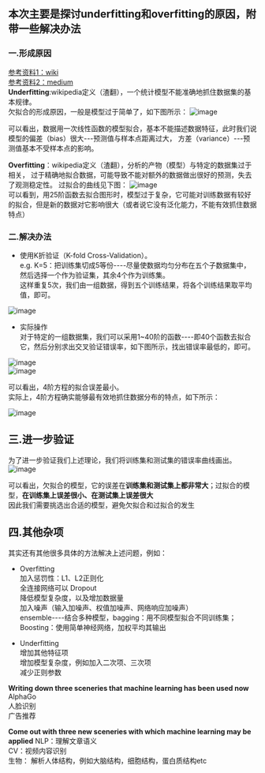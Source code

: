 ## 本次主要是探讨underfitting和overfitting的原因，附带一些解决办法
### 一.形成原因  
[参考资料1：wiki](https://en.wikipedia.org/wiki/Overfitting)  
[参考资料2：medium](https://medium.com/greyatom/what-is-underfitting-and-overfitting-in-machine-learning-and-how-to-deal-with-it-6803a989c76)  
**Underfitting**:wikipedia定义（渣翻），一个统计模型不能准确地抓住数据集的基本规律。  
欠拟合的形成原因，一般是模型过于简单了，如下图所示：
![image](https://github.com/Mikasathebest/NLP_learning/blob/master/images/Underfit%201%20degree.png)

可以看出，数据用一次线性函数的模型拟合，基本不能描述数据特征，此时我们说模型的偏差（bias）很大---预测值与样本点距离过大，
方差（variance）---预测值基本不受样本点的影响。

**Overfitting**：wikipedia定义（渣翻），分析的产物（模型）与特定的数据集过于相关，
过于精确地拟合数据，可能导致不能对额外的数据做出很好的预测，失去了观测稳定性。
过拟合的曲线见下图：
![image](https://github.com/Mikasathebest/NLP_learning/blob/master/images/Overfit%2025%20degree.png)  
可以看到，用25阶函数去拟合图形时，模型过于复杂，它可能对训练数据有较好的拟合，但是新的数据对它影响很大（或者说它没有泛化能力，不能有效抓住数据特点）

### 二.解决办法

* 使用K折验证（K-fold Cross-Validation）。  
e.g. K=5：把训练集切成5等份----尽量使数据均匀分布在五个子数据集中，
然后选择一个作为验证集，其余4个作为训练集。  
这样重复5次，我们由一组数据，得到五个训练结果，将各个训练结果取平均值，即可。  

![image](https://github.com/Mikasathebest/NLP_learning/blob/master/images/Five%20fold%20cross-validation.png)  

* 实际操作  
对于特定的一组数据集，我们可以采用1~40阶的函数----即40个函数去拟合它，然后分别求出交叉验证错误率，如下图所示，找出错误率最低的，即可。  

![image](https://github.com/Mikasathebest/NLP_learning/blob/master/images/Cross%20Validation%20Result.png)  
![image](https://github.com/Mikasathebest/NLP_learning/blob/master/images/CrossValidation%20Result%20Graph.png)  

可以看出，4阶方程的拟合误差最小。  
实际上，4阶方程确实能够最有效地抓住数据分布的特点，如下所示：

![image](https://github.com/Mikasathebest/NLP_learning/blob/master/images/Balanced%204%20Degree%20polynomial%20model.png)  

## 三.进一步验证

为了进一步验证我们上述理论，我们将训练集和测试集的错误率曲线画出。
![image](https://github.com/Mikasathebest/NLP_learning/blob/master/images/Training%20and%20Testing%20Curves.png)   

可以看出，欠拟合的模型，它的误差在**训练集和测试集上都非常大**；过拟合的模型，**在训练集上误差很小、在测试集上误差很大**  
因此我们需要挑选出合适的模型，避免欠拟合和过拟合的发生

## 四.其他杂项

其实还有其他很多具体的方法解决上述问题，例如：  
* Overfitting  
加入惩罚性：L1、L2正则化  
全连接网络可以 Dropout  
降低模型复杂度，以及增加数据量  
加入噪声（输入加噪声、权值加噪声、网络响应加噪声）  
ensemble----结合多种模型，bagging：用不同模型拟合不同训练集； Boosting：使用简单神经网络，加权平均其输出  

* Underfitting  
增加其他特征项  
增加模型复杂度，例如加入二次项、三次项  
减少正则参数  

**Writing down three sceneries that machine learning has been used now**  
AlphaGo  
人脸识别  
广告推荐  

**Come out with three new sceneries with which machine learning may be applied**
NLP：理解文章语义   
CV：视频内容识别    
生物： 解析人体结构，例如大脑结构，细胞结构，蛋白质结构etc

